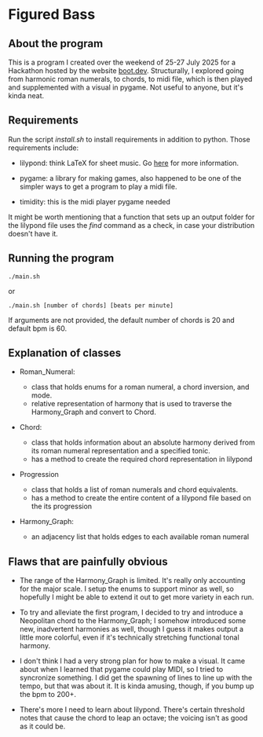 # Figured Bass

## About the program

This is a program I created over the weekend of 25-27 July 2025 for a Hackathon hosted by the website [boot.dev](https://boot.dev). Structurally, I explored going from harmonic roman numerals, to chords, to midi file, which is then played and supplemented with a visual in pygame. Not useful to anyone, but it's kinda neat.

## Requirements

Run the script _install.sh_ to install requirements in addition to python. Those requirements include:

- lilypond: think LaTeX for sheet music. Go [here](https://lilypond.org/doc/v2.23/Documentation/web/index) for more information.

- pygame: a library for making games, also happened to be one of the simpler ways to get a program to play a midi file.

- timidity: this is the midi player pygame needed

It might be worth mentioning that a function that sets up an output folder for the lilypond file uses the _find_ command as a check, in case your distribution doesn't have it.

## Running the program

```
./main.sh
```

or 

```
./main.sh [number of chords] [beats per minute]
```

If arguments are not provided, the default number of chords is 20 and default bpm is 60.

## Explanation of classes

- Roman\_Numeral:
	- class that holds enums for a roman numeral, a chord inversion, and mode.
	- relative representation of harmony that is used to traverse the Harmony\_Graph and convert to Chord.

- Chord:
	- class that holds information about an absolute harmony derived from its roman numeral representation and a specified tonic.
	- has a method to create the required chord representation in lilypond

- Progression
	- class that holds a list of roman numerals and chord equivalents.
	- has a method to create the entire content of a lilypond file based on the its progression

- Harmony\_Graph:
	- an adjacency list that holds edges to each available roman numeral 

## Flaws that are painfully obvious

- The range of the Harmony\_Graph is limited. It's really only accounting for the major scale. I setup the enums to support minor as well, so hopefully I might be able to extend it out to get more variety in each run.

- To try and alleviate the first program, I decided to try and introduce a Neopolitan chord to the Harmony\_Graph; I somehow introduced some new, inadvertent harmonies as well, though I guess it makes output a little more colorful, even if it's technically stretching functional tonal harmony.

- I don't think I had a very strong plan for how to make a visual. It came about when I learned that pygame could play MIDI, so I tried to syncronize something. I did get the spawning of lines to line up with the tempo, but that was about it. It is kinda amusing, though, if you bump up the bpm to 200+.

- There's more I need to learn about lilypond. There's certain threshold notes that cause the chord to leap an octave; the voicing isn't as good as it could be. 
